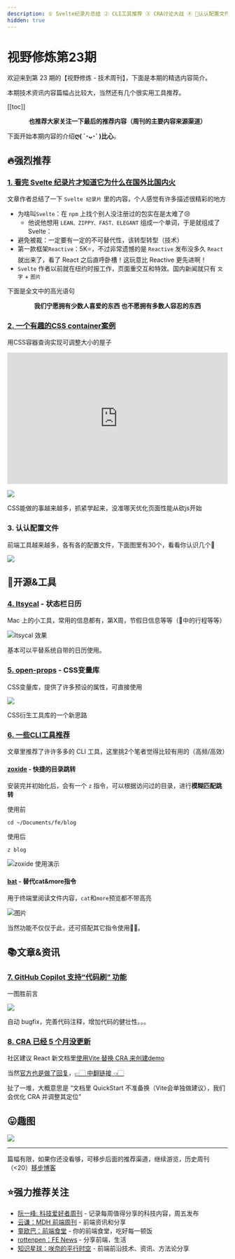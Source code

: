 ```yaml
---
description: ① Svelte纪录片总结 ② CLI工具推荐 ③ CRA讨论大战 ④ 🔧认认配置文件 ...
hidden: true
---
```


# 视野修炼第23期

欢迎来到第 23 期的【视野修炼 - 技术周刊】，下面是本期的精选内容简介。

本期技术资讯内容篇幅占比较大，当然还有几个很实用工具推荐。

[[toc]]

<center>

**​也推荐大家关注一下最后的推荐内容（周刊的主要内容来源渠道）**
</center>


下面开始本期内容的介绍**ღ( ´･ᴗ･` )比心**。

## 🔥强烈推荐

### [1. 看完 Svelte 纪录片才知道它为什么在国外比国内火](https://juejin.cn/post/7195401394692554812#heading-0)
文章作者总结了一下 `Svelte 纪录片` 里的内容，个人感觉有许多描述很精彩的地方
* 为啥叫`Svelte`：在 `npm` 上找个别人没注册过的包实在是太难了😢
  * 他说他想用 `LEAN、ZIPPY、FAST、ELEGANT` 组成一个单词，于是就组成了 Svelte：
* 避免被裁：一定要有一定的不可替代性，该转型转型（技术）
* 第一款框架`Reactive`：5K⭐️，不过非常遗憾的是 `Reactive` 发布没多久 `React` 就出来了，看了 React 之后直呼卧槽！这玩意比 Reactive 更先进啊！
* `Svelte` 作者以前就在纽约时报工作，页面重交互和特效。国内新闻就只有 `文字` + `图片`

下面是全文中的高光语句

<center>

**我们宁愿拥有少数人喜爱的东西 也不愿拥有多数人容忍的东西**
</center>


### [2. 一个有趣的CSS container案例](https://codepen.io/gayane-gasparyan/embed/yLqjVWb?default-tab=result)
用CSS容器查询实现可调整大小的屋子

<iframe height="300" style="width: 100%;" scrolling="no" title="House Resizing with CSS Container Query" src="https://codepen.io/gayane-gasparyan/embed/yLqjVWb?default-tab=result" frameborder="no" loading="lazy" allowtransparency="true" allowfullscreen="true">
  See the Pen <a href="https://codepen.io/gayane-gasparyan/pen/yLqjVWb">
  House Resizing with CSS Container Query</a> by Gayane Gasparyan (<a href="https://codepen.io/gayane-gasparyan">@gayane-gasparyan</a>)
  on <a href="https://codepen.io">CodePen</a>.
</iframe>

![](https://img.cdn.sugarat.top/mdImg/MTY3NTQ5Mjg2NzEwNQ==675492867105)

CSS能做的事越来越多，抓紧学起来，没准哪天优化页面性能从砍js开始

### 3. 认认配置文件
前端工具越来越多，各有各的配置文件，下面图里有30个，看看你认识几个🔧

![](https://img.cdn.sugarat.top/mdImg/MTY3NTQ5NzI2NDEzMQ==675497264131)


## 🔧开源&工具
### [4. Itsycal](https://www.mowglii.com/itsycal/) - 状态栏日历
Mac 上的小工具，常用的信息都有，第X周，节假日信息等等（📅中的行程等等）

![Itsycal 效果](https://img.cdn.sugarat.top/mdImg/MTY3NTM0ODU1NDQ5Nw==675348554497)

基本可以平替系统自带的日历使用。

### [5. open-props](https://open-props.style/) - CSS变量库
CSS变量库，提供了许多预设的属性，可直接使用

![](https://img.cdn.sugarat.top/mdImg/MTY3NTQ3NjY1MzUwOQ==675476653509)

CSS衍生工具库的一个新思路

### [6. 一些CLI工具推荐](https://dev.to/lissy93/cli-tools-you-cant-live-without-57f6)
文章里推荐了许许多多的 CLI 工具，这里挑2个笔者觉得比较有用的（高频/高效）
#### [zoxide](https://github.com/ajeetdsouza/zoxide) - 快捷的目录跳转

安装完并初始化后，会有一个 `z` 指令，可以根据访问过的目录，进行**模糊匹配跳转**

使用前
```shell
cd ~/Documents/fe/blog
```
使用后
```shell
z blog
```
![zoxide 使用演示](https://img.cdn.sugarat.top/mdImg/MTY3NTM0OTc0NTA4Ng==675349745086)

#### [bat](https://github.com/sharkdp/bat) - 替代cat&more指令
用于终端里阅读文件内容，`cat`和`more`预览都不带高亮

![图片](https://img.cdn.sugarat.top/mdImg/MTY3NTM1MDMyNzQ3NQ==675350327475)

当然功能不仅仅于此，还可搭配其它指令使用👍🏻。

## 📚文章&资讯
### [7. GitHub Copilot 支持“代码刷” 功能](https://christianheilmann.com/2022/12/13/code-brushes-for-github-copilot/)
一图胜前言

![](https://img.cdn.sugarat.top/mdImg/MTY3NTQ3NzE0OTEyMQ==675477149121)

自动 bugfix，完善代码注释，增加代码的健壮性。。。

### [8. CRA 已经 5 个月没更新](https://github.com/facebook/create-react-app/issues)
社区建议 React 新文档里[使用Vite 替换 CRA 来创建demo](https://github.com/reactjs/reactjs.org/pull/5487)

当然[官方也是做了回复](https://github.com/reactjs/reactjs.org/pull/5487#issuecomment-1409720741)，[👉🏻 中翻链接 👈🏻](https://mp.weixin.qq.com/s/SvDaLAI2a-uUewhP6M2tRw)

扯了一堆，大概意思是 “文档里 QuickStart 不准备换（Vite会单独做建议），我们会优化 CRA 并调整其定位”

## 😛趣图
![](https://img.cdn.sugarat.top/mdImg/MTY3NTQ5ODIzNzQ1NQ==675498237455)

---

篇幅有限，如果你还没看够，可移步后面的推荐渠道，继续游览，历史周刊（<20）[移步博客](https://www.dmsrs.org/weekly/index.html)

## ⭐️强力推荐关注
* [阮一峰: 科技爱好者周刊](https://www.ruanyifeng.com/blog/archives.html) - 记录每周值得分享的科技内容，周五发布
* [云谦：MDH 前端周刊](https://www.yuque.com/chencheng/mdh-weekly) - 前端资讯和分享
* [童欧巴：前端食堂](https://github.com/Geekhyt/weekly) - 你的前端食堂，吃好每一顿饭
* [rottenpen：FE News](https://rottenpen.zhubai.love/) - 分享前端，生活
* [知识星球：咲奈的平行时空](https://public.zsxq.com/groups/28851452458181.html) - 前端前沿技术、资讯、方法论分享
